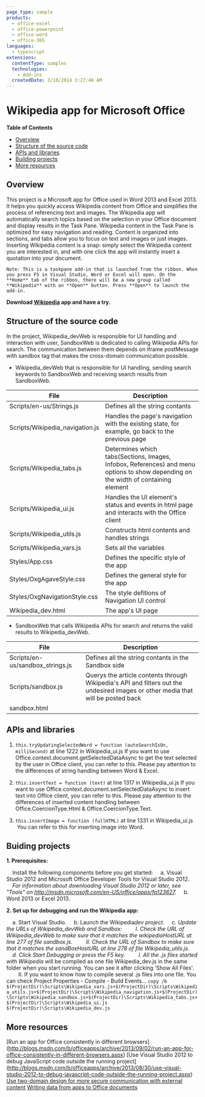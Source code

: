 ```yaml
---
page_type: sample
products:
  - office-excel
  - office-powerpoint
  - office-word
  - office-365
languages:
  - typescript
extensions:
  contentType: samples
  technologies:
    - Add-ins
  createdDate: 3/18/2014 3:27:46 AM
---
```


# Wikipedia app for Microsoft Office

**Table of Contents**

- [Overview](#overview)
- [Structure of the source code](#structure-of-the-source-code)
- [APIs and libraries](#api-and-libraries)
- [Building projects](#building-projects)
- [More resources](#more-resources)

## Overview

This project is a Microsoft app for Office used in Word 2013 and Excel 2013. It helps you quickly access Wikipedia content from Office and simplifies the process of referencing text and images.
The Wikipedia app will automatically search topics based on the selection in your Office document and display results in the Task Pane. Wikipedia content in the Task Pane is optimized for easy navigation and reading. Content is organized into sections, and tabs allow you to focus on text and images or just images.
Inserting Wikipedia content is a snap: simply select the Wikipedia content you are interested in, and with one click the app will instantly insert a quotation into your document.

    Note: This is a taskpane add-in that is launched from the ribbon. When you press F5 in Visual Studio, Word or Excel will open. On the **Home** tab of the ribbon, there will be a new group called **Wikipedia** with an **Open** button. Press **Open** to launch the add-in.

**Download [Wikipedia](http://office.microsoft.com/en-us/store/wikipedia-WA104099688.aspx?queryid=b014c521%2D8618%2D4975%2D963f%2D19f5b451ced9&css=wikipedia&CTT=1) app and have a try.**

## Structure of the source code

In the project, Wikipedia_devWeb is responsible for UI handling and interaction with user, SandboxWeb is dedicated to calling Wikipedia APIs for search.
The communication between them depends on iframe postMessage with sandbox tag that makes the cross-domain communication possible.

- Wikipedia_devWeb that is responsible for UI handling, sending search keywords to SandboxWeb and receiving search results from SandboxWeb.

| File                            | Description                                                                                                                        |
| ------------------------------- | ---------------------------------------------------------------------------------------------------------------------------------- |
| Scripts/en-us/Strings.js        | Defines all the string contants                                                                                                    |
| Scripts/Wikipedia_navigation.js | Handles the page's navigation with the existing state, for example, go back to the previous page                                   |
| Scripts/Wikipedia_tabs.js       | Determines which tabs(Sections, Images, Infobox, References) and menu options to show depending on the width of containing element |
| Scripts/Wikipedia_ui.js         | Handles the UI element's status and events in html page and interacts with the Office client                                       |
| Scripts/Wikipedia_utils.js      | Constructs html contents and handles strings                                                                                       |
| Scripts/Wikipedia_vars.js       | Sets all the variables                                                                                                             |
| Styles/App.css                  | Defines the specific style of the app                                                                                              |
| Styles/OxgAgaveStyle.css        | Defines the general style for the app                                                                                              |
| Styles/OxgNavigationStyle.css   | The style defitions of Navigation UI control                                                                                       |
| Wikipedia_dev.html              | The app's UI page                                                                                                                  |

- SandboxWeb that calls Wikipedia APIs for search and returns the valid results to Wikipedia_devWeb.

| File                             | Description                                                                                                                      |
| -------------------------------- | -------------------------------------------------------------------------------------------------------------------------------- |
| Scripts/en-us/sandbox_strings.js | Defines all the string contants in the Sandbox side                                                                              |
| Scripts/sandbox.js               | Querys the article contents through Wikipedia's API and filters out the undesired images or other media that will be posted back |
| sandbox.html                     |

## APIs and libraries

1. `this.tryUpdatingSelectedWord = function (autoSearchIsOn, milliSecond)` at line 1222 in Wikipedia_ui.js
   If you want to use Office.context.document.getSelectedDataAsync to get the text selected by the user in Office client, you can refer to this. Please pay attention to the differences of string handling between Word & Excel.

2. `this.insertText = function (text)` at line 1317 in Wikipedia_ui.js
   If you want to use Office.context.document.setSelectedDataAsync to insert text into Office client, you can refer to this. Please pay attention to the differences of inserted content handling between Office.CoercionType.Html & Office.CoercionType.Text.

3. `this.insertImage = function (fullHTML)` at line 1331 in Wikipedia_ui.js
   &nbsp;You can refer to this for inserting image into Word.

## Buiding projects

**1. Prerequisites:**

&nbsp;&nbsp;&nbsp;&nbsp;Install the following components before you get started:
&nbsp;&nbsp;&nbsp;&nbsp;a. Visual Studio 2012 and Microsoft Office Developer Tools for Visual Studio 2012.
_&nbsp;&nbsp;&nbsp;&nbsp;For information about downloading Visual Studio 2012 or later, see "Tools" on http://msdn.microsoft.com/en-US/office/apps/fp123627._
&nbsp;&nbsp;&nbsp;&nbsp;b. Word 2013 or Excel 2013.

**2. Set up for debugging and run the Wikipedia app:**

&nbsp;&nbsp;&nbsp;&nbsp;a. Start Visual Studio.
&nbsp;&nbsp;&nbsp;&nbsp;b. Launch the Wikipedia*dev project.
&nbsp;&nbsp;&nbsp;&nbsp;c. Update the URLs of Wikipedia_devWeb and Sandbox:
&nbsp;&nbsp;&nbsp;&nbsp;&nbsp;&nbsp;&nbsp;&nbsp;I. Check the URL of Wikipedia_devWeb to make sure that it matches the wikipediaHostURL at line 277 of file sandbox.js.
&nbsp;&nbsp;&nbsp;&nbsp;&nbsp;&nbsp;&nbsp;&nbsp;II. Check the URL of Sandbox to make sure that it matches the sandBoxHostURL at line 278 of file Wikipedia_utils.js.
&nbsp;&nbsp;&nbsp;&nbsp;d. Click Start Debugging or press the F5 key.
&nbsp;&nbsp;&nbsp;&nbsp;&nbsp;&nbsp;&nbsp;&nbsp;I. All the .js files started with Wikipedia* will be compiled as one file Wikipedia_dev.js in the same folder when you start running. You can see it after clicking 'Show All Files'.
&nbsp;&nbsp;&nbsp;&nbsp;&nbsp;&nbsp;&nbsp;&nbsp;II. If you want to know how to compile several .js files into one file. You can check Project Properties - Compile - Build Events...
`copy /b $(ProjectDir)\Scripts\Wikipedia_vars.js+$(ProjectDir)\Scripts\Wikipedia_utils.js+$(ProjectDir)\Scripts\Wikipedia_navigation.js+$(ProjectDir)\Scripts\Wikipedia_sandbox.js+$(ProjectDir)\Scripts\Wikipedia_tabs.js+$(ProjectDir)\Scripts\Wikipedia_ui.js $(ProjectDir)\Scripts\Wikipedia_dev.js`

## More resources

[Run an app for Office consistently in different browsers] (http://blogs.msdn.com/b/officeapps/archive/2013/09/02/run-an-app-for-office-consistently-in-different-browsers.aspx)
[Use Visual Studio 2012 to debug JavaScript code outside the running project] (http://blogs.msdn.com/b/officeapps/archive/2013/08/30/use-visual-studio-2012-to-debug-javascript-code-outside-the-running-project.aspx)
[Use two-domain design for more secure communication with external content](http://blogs.msdn.com/b/officeapps/archive/2013/09/10/use-two-domain-design-for-more-secure-communication-with-external-content.aspx)
[Writing data from apps to Office documents](http://blogs.msdn.com/b/officeapps/archive/2013/08/28/writing-data-from-apps-to-office-documents.aspx)
